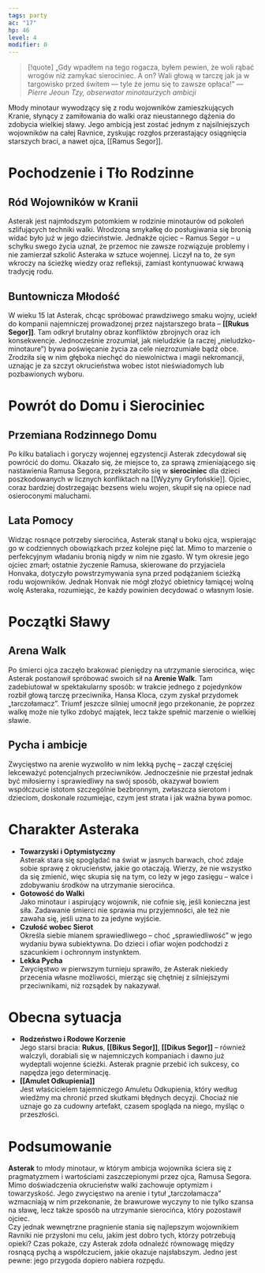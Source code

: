```yaml
---
tags: party
ac: "17"
hp: 46
level: 4
modifier: 0
---
```

> [!quote] „Gdy wpadłem na tego rogacza, byłem pewien, że woli rąbać wrogów niż zamykać sierociniec. A on? Wali głową w tarczę jak ja w targowisko przed świtem — tyle że jemu się to zawsze opłaca!”
> — _Pierre Jeoun Tzy, obserwator minotaurzych ambicji_

Młody minotaur wywodzący się z rodu wojowników zamieszkujących Kranie, słynący z zamiłowania do walki oraz nieustannego dążenia do zdobycia wielkiej sławy. Jego ambicją jest zostać jednym z najsilniejszych wojowników na całej Ravnice, zyskując rozgłos przerastający osiągnięcia starszych braci, a nawet ojca, [[Ramus Segor]].
# Pochodzenie i Tło Rodzinne
## Ród Wojowników w Kranii
Asterak jest najmłodszym potomkiem w rodzinie minotaurów od pokoleń szlifujących techniki walki. Wrodzoną smykałkę do posługiwania się bronią widać było już w jego dzieciństwie. Jednakże ojciec – Ramus Segor – u schyłku swego życia uznał, że przemoc nie zawsze rozwiązuje problemy i nie zamierzał szkolić Asteraka w sztuce wojennej. Liczył na to, że syn wkroczy na ścieżkę wiedzy oraz refleksji, zamiast kontynuować krwawą tradycję rodu.
## Buntownicza Młodość
W wieku 15 lat Asterak, chcąc spróbować prawdziwego smaku wojny, uciekł do kompanii najemniczej prowadzonej przez najstarszego brata – **[[Rukus Segor]]**. Tam odkrył brutalny obraz konfliktów zbrojnych oraz ich konsekwencje. Jednocześnie zrozumiał, jak nieludzkie (a raczej „nieludzko-minotaure”) bywa poświęcanie życia za cele niezrozumiałe bądź obce. Zrodziła się w nim głęboka niechęć do niewolnictwa i magii nekromancji, uznając je za szczyt okrucieństwa wobec istot nieświadomych lub pozbawionych wyboru.
# Powrót do Domu i Sierociniec
## Przemiana Rodzinnego Domu
Po kilku bataliach i goryczy wojennej egzystencji Asterak zdecydował się powrócić do domu. Okazało się, że miejsce to, za sprawą zmieniającego się nastawienia Ramusa Segora, przekształciło się w **sierociniec** dla dzieci poszkodowanych w licznych konfliktach na [[Wyżyny Gryfońskie]]. Ojciec, coraz bardziej dostrzegając bezsens wielu wojen, skupił się na opiece nad osieroconymi maluchami.
## Lata Pomocy
Widząc rosnące potrzeby sierocińca, Asterak stanął u boku ojca, wspierając go w codziennych obowiązkach przez kolejne pięć lat. Mimo to marzenie o perfekcyjnym władaniu bronią nigdy w nim nie zgasło. W tym okresie jego ojciec zmarł; ostatnie życzenie Ramusa, skierowane do przyjaciela Honvaka, dotyczyło powstrzymywania syna przed podążaniem ścieżką rodu wojowników. Jednak Honvak nie mógł złożyć obietnicy łamiącej wolną wolę Asteraka, rozumiejąc, że każdy powinien decydować o własnym losie.
# Początki Sławy
## Arena Walk
Po śmierci ojca zaczęło brakować pieniędzy na utrzymanie sierocińca, więc Asterak postanowił spróbować swoich sił na **Arenie Walk**. Tam zadebiutował w spektakularny sposób: w trakcie jednego z pojedynków rozbił głową tarczę przeciwnika, Hansa Kloca, czym zyskał przydomek „tarczołamacz”. Triumf jeszcze silniej umocnił jego przekonanie, że poprzez walkę może nie tylko zdobyć majątek, lecz także spełnić marzenie o wielkiej sławie.
## Pycha i ambicje
Zwycięstwo na arenie wyzwoliło w nim lekką pychę – zaczął częściej lekceważyć potencjalnych przeciwników. Jednocześnie nie przestał jednak być miłosierny i sprawiedliwy na swój sposób, okazywał bowiem współczucie istotom szczególnie bezbronnym, zwłaszcza sierotom i dzieciom, doskonale rozumiejąc, czym jest strata i jak ważna bywa pomoc.
# Charakter Asteraka
- **Towarzyski i Optymistyczny**  
    Asterak stara się spoglądać na świat w jasnych barwach, choć zdaje sobie sprawę z okrucieństw, jakie go otaczają. Wierzy, że nie wszystko da się zmienić, więc skupia się na tym, co leży w jego zasięgu – walce i zdobywaniu środków na utrzymanie sierocińca.
- **Gotowość do Walki**  
    Jako minotaur i aspirujący wojownik, nie cofnie się, jeśli konieczna jest siła. Zadawanie śmierci nie sprawia mu przyjemności, ale też nie zawaha się, jeśli uzna to za jedyne wyjście.
- **Czułość wobec Sierot**  
    Określa siebie mianem sprawiedliwego – choć „sprawiedliwość” w jego wydaniu bywa subiektywna. Do dzieci i ofiar wojen podchodzi z szacunkiem i ochronnym instynktem.
- **Lekka Pycha**  
    Zwycięstwo w pierwszym turnieju sprawiło, że Asterak niekiedy przecenia własne możliwości, mierząc się chętniej z silniejszymi przeciwnikami, niż rozsądek by nakazywał.
# Obecna sytuacja
- **Rodzeństwo i Rodowe Korzenie**  
Jego starsi bracia: **Rukus**, **[[Bikus Segor]]**, **[[Dikus Segor]]** – również walczyli, dorabiali się w najemniczych kompaniach i dawno już wydeptali wojenne ścieżki. Asterak pragnie przebić ich sukcesy, co napędza jego determinację.
- **[[Amulet Odkupienia]]**  
Jest właścicielem tajemniczego Amuletu Odkupienia, który według wiedźmy ma chronić przed skutkami błędnych decyzji. Chociaż nie uznaje go za cudowny artefakt, czasem spogląda na niego, myśląc o przeszłości.

# Podsumowanie
**Asterak** to młody minotaur, w którym ambicja wojownika ściera się z pragmatyzmem i wartościami zaszczepionymi przez ojca, Ramusa Segora. Mimo doświadczenia okrucieństw walki zachowuje optymizm i towarzyskość. Jego zwycięstwo na arenie i tytuł „tarczołamacza” wzmacniają w nim przekonanie, że brawurowe wyczyny to nie tylko szansa na sławę, lecz także sposób na utrzymanie sierocińca, który pozostawił ojciec.  
Czy jednak wewnętrzne pragnienie stania się najlepszym wojownikiem Ravniki nie przysłoni mu celu, jakim jest dobro tych, którzy potrzebują opieki? Czas pokaże, czy Asterak zdoła odnaleźć równowagę między rosnącą pychą a współczuciem, jakie okazuje najsłabszym. Jedno jest pewne: jego przygoda dopiero nabiera rozpędu.

